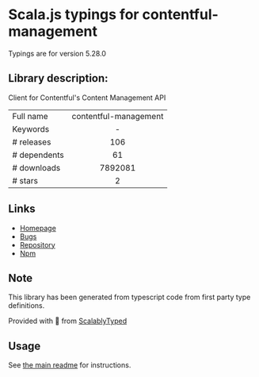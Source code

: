 
# Scala.js typings for contentful-management

Typings are for version 5.28.0

## Library description:
Client for Contentful's Content Management API

|                    |                 |
| ------------------ | :-------------: |
| Full name          | contentful-management |
| Keywords           | - |
| # releases         | 106 |
| # dependents       | 61 |
| # downloads        | 7892081 |
| # stars            | 2 |

## Links
- [Homepage](https://www.contentful.com/developers/documentation/content-management-api/)
- [Bugs](https://github.com/contentful/contentful-management.js/issues)
- [Repository](https://github.com/contentful/contentful-management.js)
- [Npm](https://www.npmjs.com/package/contentful-management)
    


## Note
This library has been generated from typescript code from first party type definitions.

Provided with :purple_heart: from [ScalablyTyped](https://github.com/oyvindberg/ScalablyTyped)

## Usage
See [the main readme](../../readme.md) for instructions.


